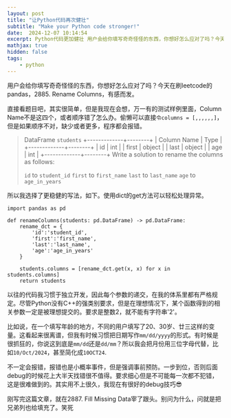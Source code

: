 ```yaml
---
layout: post
title: "让Python代码再次健壮"
subtitle: "Make your Python code stronger!"
date:  2024-12-07 10:14:54
excerpt: Python代码更加健壮 用户会给你填写奇奇怪怪的东西，你想好怎么应对了吗？今天在刷leetcode的2885. Rename Columns，有感而发。
mathjax: true
hidden: false
tags:
    - python
---
```


用户会给你填写奇奇怪怪的东西，你想好怎么应对了吗？今天在刷leetcode的pandas，2885. Rename Columns，有感而发。

直接看题目吧，其实很简单，但是我现在会想，万一有的测试样例里面，Column Name不是这四个，或者顺序错了怎么办。偷懒可以直接```令columns = [,,,,,,]```，但是如果顺序不对，缺少或者更多，程序都会报错。

> DataFrame ```students```
> +-------------+--------+
> | Column Name | Type   |
> +-------------+--------+
> | id          | int    |
> | first       | object |
> | last        | object |
> | age         | int    |
> +-------------+--------+
> Write a solution to rename the columns as follows:
> 
> ```id``` to ```student_id```
> ```first``` to ```first_name```
> ```last``` to ```last_name```
> ```age``` to ```age_in_years```


所以我选择了更稳健的写法，如下。使用dict的get方法可以轻松处理异常。

```
import pandas as pd

def renameColumns(students: pd.DataFrame) -> pd.DataFrame:
    rename_dct = {
        'id':'student_id',
        'first':'first_name',
        'last':'last_name',
        'age':'age_in_years'
    }
    
    students.columns = [rename_dct.get(x, x) for x in students.columns]
    return students
```


以往的代码我习惯于独立开发，因此每个参数的递交，在我的体系里都有严格规定。尽管Python没有C++的强类别要求，但是在理想情况下，某个函数得到的相关参数一定是被理想提交的。要求是整数2，就不能有字符串'2'。

比如说，在一个填写年龄的地方，不同的用户填写了20、30岁、廿三这样的变量。这看起来很离谱，但我有时候习惯把日期写作```mm/dd/yyyy```的形式。有时候是很抓狂的，你说这到底是```mm/dd```还是```dd/mm```？所以我会把月份用三位字母代替，比如```10/Oct/2024```，甚至简化成```10OCT24```.

不一定会报错，报错也是小概率事件，但是强调事前预防。一步到位，否则后面debug的时候花上大半天找错很不值得。要求细心但是不可能每一次都不犯错，这是很难做到的。其实用不上很久，我现在有很好的debug技巧😎



刚写完这篇文章，就在2887. Fill Missing Data宰了跟头。别问为什么，问就是把兄弟列也给填充了。笑死

